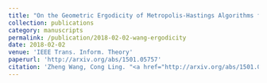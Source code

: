 ```yaml
---
title: "On the Geometric Ergodicity of Metropolis-Hastings Algorithms for Lattice Gaussian Sampling"
collection: publications
category: manuscripts
permalink: /publication/2018-02-02-wang-ergodicity
date: 2018-02-02
venue: 'IEEE Trans. Inform. Theory'
paperurl: 'http://arxiv.org/abs/1501.05757'
citation: 'Zheng Wang, Cong Ling. "<a href="http://arxiv.org/abs/1501.05757">On the Geometric Ergodicity of Metropolis-Hastings Algorithms for Lattice Gaussian Sampling</a>", <i>IEEE Trans. Inform. Theory</i>, vol. 64, no. 2, pp. 738-751, Feb. 2018.'
---
```

